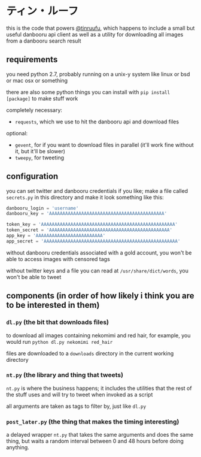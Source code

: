 # ティン・ルーフ

this is the code that powers [@tinruufu](https://twitter.com/tinruufu), which
happens to include a small but useful danbooru api client as well as a utility
for downloading all images from a danbooru search result

## requirements

you need python 2.7, probably running on a unix-y system like linux or bsd or
mac osx or something

there are also some python things you can install with `pip install [package]`
to make stuff work

completely necessary:

- `requests`, which we use to hit the danbooru api and download files

optional:

- `gevent`, for if you want to download files in parallel (it'll work fine
  without it, but it'll be slower)
- `tweepy`, for tweeting

## configuration

you can set twitter and danbooru credentials if you like; make a file called
`secrets.py` in this directory and make it look something like this:

```python
danbooru_login = 'username'
danbooru_key = 'AAAAAAAAAAAAAAAAAAAAAAAAAAAAAAAAAAAAAAAAAAA'

token_key = 'AAAAAAAAAAAAAAAAAAAAAAAAAAAAAAAAAAAAAAAAAAAAAAAAAA'
token_secret = 'AAAAAAAAAAAAAAAAAAAAAAAAAAAAAAAAAAAAAAAAAAAAA'
app_key = 'AAAAAAAAAAAAAAAAAAAAAAAAA'
app_secret = 'AAAAAAAAAAAAAAAAAAAAAAAAAAAAAAAAAAAAAAAAAAAAAAAAAA'
```

without danbooru credentials associated with a gold account, you won't be able
to access images with censored tags

without twitter keys and a file you can read at `/usr/share/dict/words`, you
won't be able to tweet

## components (in order of how likely i think you are to be interested in them)

### `dl.py` (the bit that downloads files)

to download all images containing nekomimi and red hair, for example, you would
run `python dl.py nekomimi red_hair`

files are downloaded to a `downloads` directory in the current working
directory

### `nt.py` (the library and thing that tweets)

`nt.py` is where the business happens; it includes the utilities that the rest
of the stuff uses and will try to tweet when invoked as a script

all arguments are taken as tags to filter by, just like `dl.py`

### `post_later.py` (the thing that makes the timing interesting)

a delayed wrapper `nt.py` that takes the same arguments and does the same
thing, but waits a random interval between 0 and 48 hours before doing
anything.
